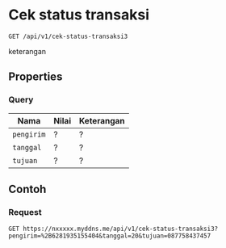# Cek status transaksi
```http
GET /api/v1/cek-status-transaksi3
```
keterangan
## Properties
### Query
Nama  | Nilai | Keterangan
--- | --- | ---
<code>pengirim</code> | ? | ?
<code>tanggal</code> | ? | ?
<code>tujuan</code> | ? | ?

## Contoh

### Request
```http
GET https://nxxxxx.myddns.me/api/v1/cek-status-transaksi3?pengirim=%2B6281935155404&tanggal=20&tujuan=087758437457
```
